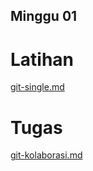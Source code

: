 ## Minggu 01

# Latihan
[git-single.md](https://github.com/AlfianZhanitra/tekn-cloud-computing/blob/main/minggu-01/git-single.md)


# Tugas
[git-kolaborasi.md](https://github.com/AlfianZhanitra/tekn-cloud-computing/blob/main/minggu-01/git-kolaborasi.md)
